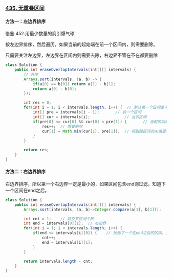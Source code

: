 ### [435. 无重叠区间](https://leetcode.cn/problems/non-overlapping-intervals/)

#### 方法一：左边界排序

借鉴 452.用最少数量的箭引爆气球

按左边界排序，然后遍历，如果当前的起始端在前一个区间内，则需要删除。

只需要关注左边界，左边界在区间内则需要去除，右边界不管在不在都要删除

```java
class Solution {
    public int eraseOverlapIntervals(int[][] intervals) {
      	// 升序
        Arrays.sort(intervals, (a, b) -> {
            if(a[0] == b[0]) return a[1] - b[1];
            return a[0] - b[0];
        });

        int res = 0;
        for(int i = 1; i < intervals.length; i++) {  // 默认第一个区间是不需要删除的
            int[] pre = intervals[i - 1];		// 前一个区间
            int[] cur = intervals[i];				// 当前区间
            if(pre[0] <= cur[0] && cur[0] < pre[1]) {		// 当前区间起始点在前一个区间内
                res++;	// 需要删除
                cur[1] = Math.min(cur[1], pre[1]);	// 将删除区间的末端更新为上一个区间末端，模拟删除区间
            }
        }

        return res;
    }
}
```

#### 方法二：右边界排序

右边界排序，所以第一个右边界一定是最小的，如果区间包含end则过滤，知道下一个区间在end之后。

```java
class Solution {
    public int eraseOverlapIntervals(int[][] intervals) {
        Arrays.sort(intervals, (a, b)->Integer.compare(a[1], b[1]));

        int cnt = 1;    // 非交叉区间个数
        int end = intervals[0][1];	// 右边界
        for(int i = 1; i < intervals.length; i++) {
            if(end <= intervals[i][0]) {	// 找到下一个在end之后的区间，更新end
                cnt++;
                end = intervals[i][1];
            }  
        }

        return intervals.length - cnt;
    }
}
```

